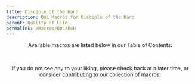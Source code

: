 ```yaml
---
title: Disciple of the Hand
description: QoL Macros for Disciple of the Hand
parent: Quality of Life
permalink: /Macros/QoL/DoH
---
```


<p align="center">Available macros are listed below in our Table of Contents.</p>
<br />
<p align="center">If you do not see any to your liking, please check back at a later time, or consider <a href="https://github.com/The-Back-Room/FFXIV-Macros" target="_blank">contributing</a> to our collection of macros.</p>